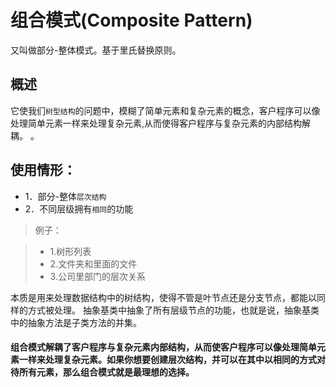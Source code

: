 # 组合模式(Composite Pattern)
又叫做部分-整体模式。基于里氏替换原则。
## 概述
它使我们`树型结构`的问题中，模糊了简单元素和复杂元素的概念，客户程序可以像处理简单元素一样来处理复杂元素,从而使得客户程序与复杂元素的内部结构解耦。 。

## 使用情形：
* 1．部分-整体`层次结构`
* 2．不同层级拥有`相同`的功能


>例子：

>* 1.树形列表
>* 2.文件夹和里面的文件
>* 3.公司里部门的层次关系

本质是用来处理数据结构中的树结构，使得不管是叶节点还是分支节点，都能以同样的方式被处理。
抽象基类中抽象了所有层级节点的功能，也就是说，抽象基类中的抽象方法是子类方法的并集。



#### 组合模式解耦了客户程序与复杂元素内部结构，从而使客户程序可以像处理简单元素一样来处理复杂元素。如果你想要创建层次结构，并可以在其中以相同的方式对待所有元素，那么组合模式就是最理想的选择。


